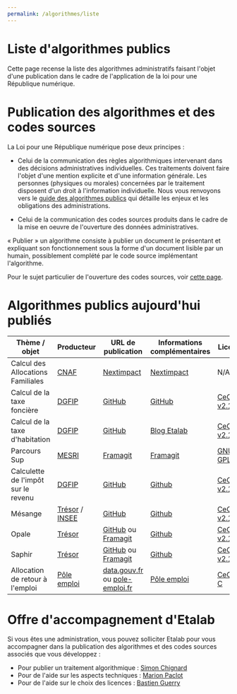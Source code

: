 ```yaml
---
permalink: /algorithmes/liste
---
```


# Liste d'algorithmes publics

Cette page recense la liste des algorithmes administratifs faisant
l'objet d'une publication dans le cadre de l'application de la loi
pour une République numérique.

# Publication des algorithmes et des codes sources

La Loi pour une République numérique pose deux principes :

- Celui de la communication des règles algorithmiques intervenant dans des décisions administratives individuelles. Ces traitements doivent faire l'objet d'une mention explicite et d'une information générale.  Les personnes (physiques ou morales) concernées par le traitement disposent d'un droit à l'information individuelle. Nous vous renvoyons vers le [guide des algorithmes publics](0-guide.md) qui détaille les enjeux et les obligations des administrations.

- Celui de la communication des codes sources produits dans le cadre de la mise en oeuvre de l'ouverture des données administratives.

« Publier » un algorithme consiste à publier un document le présentant et expliquant son fonctionnement sous la forme d'un document lisible par un humain, possiblement complété par le code source implémentant l'algorithme.

Pour le sujet particulier de l'ouverture des codes sources, voir [cette page](https://github.com/etalab/ouverture-des-codes-sources-publics).

# Algorithmes publics aujourd'hui publiés

<table>
  <thead>
    <tr>
      <th>Thème / objet</th>
      <th>Producteur</th>
      <th>URL de publication</th>
      <th>Informations complémentaires</th>
      <th>Licence</th>
    </tr>
  </thead>
  <tbody>
    <tr>
      <td>Calcul des Allocations Familiales</td>
      <td><a target="_blank" href="http://www.caf.fr/">CNAF</a></td>
      <td><a target="_blank" href="https://cdn2.nextinpact.com/medias/code-source-cnaf.zip">Nextimpact</a></td>
      <td><a target="_blank" href="https://www.nextinpact.com/news/106298-les-allocations-familales-nous-ouvrent-code-source-leur-calculateur-daides.htm">Nextimpact</a></td>
      <td>N/A</td>
    </tr>
    <tr>
      <td>Calcul de la taxe foncière</td>
      <td><a target="_blank" href="https://www.economie.gouv.fr/dgfip">DGFIP</a></td>
      <td><a target="_blank" href="https://github.com/etalab/taxe-fonciere">GitHub</a></td>
      <td><a target="_blank" href="https://github.com/etalab/taxe-fonciere/blob/master/README.md">GitHub</a></td>
      <td><a target="_blank" href="https://github.com/DGTresor/Opale/blob/master/LICENSE">CeCILL v2.1</a></td>
    </tr>
    <tr>
      <td>Calcul de la taxe d'habitation</td>
      <td><a target="_blank" href="https://www.economie.gouv.fr/dgfip">DGFIP</a></td>
      <td><a target="_blank" href="https://github.com/etalab/taxe-habitation">GitHub</a></td>
      <td><a target="_blank" href="https://www.etalab.gouv.fr/temoignage-peut-on-recoder-la-loi-lexemple-de-la-taxe-dhabitation">Blog Etalab</a></td>
      <td><a target="_blank" href="https://github.com/DGTresor/Opale/blob/master/LICENSE">CeCILL v2.1</a></td>
    </tr>
    <tr>
      <td>Parcours Sup</td>
      <td><a target="_blank" href="http://www.enseignementsup-recherche.gouv.fr/">MESRI</a></td>
      <td><a target="_blank" href="https://framagit.org/parcoursup/algorithmes-de-parcoursup">Framagit</a></td>
      <td><a target="_blank" href="https://framagit.org/parcoursup/algorithmes-de-parcoursup/blob/master/README.md">Framagit</a></td>
      <td><a target="_blank" href="https://framagit.org/parcoursup/algorithmes-de-parcoursup/blob/master/LICENSE">GNU GPL v3</a></td>
    </tr>
    <tr>
      <td>Calculette de l'impôt sur le revenu</td>
      <td><a target="_blank" href="https://www.economie.gouv.fr/dgfip">DGFIP</a></td>
      <td><a target="_blank" href="https://github.com/etalab/calculette-impots-m-source-code">GitHub</a></td>
      <td><a target="_blank" href="https://github.com/etalab/calculette-impots-m-source-code/blob/master/README.md">Github</a></td>
      <td><a target="_blank" href="https://github.com/DGTresor/Opale/blob/master/LICENSE">CeCILL v2.1</a></td>
    </tr>
    <tr>
      <td>Mésange</td>
      <td><a target="_blank" href="https://www.tresor.economie.gouv.fr/">Trésor</a> / <a target="_blank" href="https://www.insee.fr">INSEE</a></td>
      <td><a target="_blank" href="https://github.com/InseeFr/Mesange">GitHub</a></td>
      <td><a target="_blank" href="https://github.com/InseeFr/Mesange/blob/master/README.md">Github</a></td>
      <td><a target="_blank" href="https://github.com/DGTresor/Opale/blob/master/LICENSE">CeCILL v2.1</a></td>
    </tr>
    <tr>
      <td>Opale</td>
      <td><a target="_blank" href="https://www.tresor.economie.gouv.fr/">Trésor</a></td>
      <td><a target="_blank" href="https://github.com/DGTresor/Opale">GitHub</a> ou <a target="_blank" href="https://framagit.org/DGTresor/Opale">Framagit</a></td>
      <td><a target="_blank" href="https://github.com/DGTresor/Opale/blob/master/README.md">Github</a></td>
      <td><a target="_blank" href="https://github.com/DGTresor/Opale/blob/master/LICENSE">CeCILL v2.1</a></td>
    </tr>
    <tr>
      <td>Saphir</td>
      <td><a target="_blank" href="https://www.tresor.economie.gouv.fr/">Trésor</a></td>
      <td><a target="_blank" href="https://github.com/DGTresor/Saphir">GitHub</a> ou <a target="_blank" href="https://framagit.org/DGTresor/Saphir">Framagit</a></td>
      <td><a target="_blank" href="https://github.com/DGTresor/Saphir/blob/master/README.md">Github</a></td>
      <td><a target="_blank" href="https://github.com/DGTresor/Opale/blob/master/LICENSE">CeCILL v2.1</a></td>
    </tr>
    <tr>
      <td>Allocation de retour à l'emploi</td>
      <td><a target="_blank" href="https://www.pole-emploi.fr">Pôle emploi</a></td>
      <td><a target="_blank" href="https://www.data.gouv.fr/fr/datasets/calcul-de-lallocation-daide-au-retour-a-lemploi-are/">data.gouv.fr</a> ou <a target="_blank" href="https://www.pole-emploi.fr/candidat/algorithmes-@/index.jspz?id=568707">pole-emploi.fr</a></td>
      <td><a target="_blank" href="https://www.pole-emploi.fr/candidat/algorithmes-@/index.jspz?id=568707">Pôle emploi</a></td>
      <td><a target="_blank" href="http://www.cecill.info/licences/Licence_CeCILL-C_V1-fr.html">CeCILL-C</a></td>
    </tr>
  </tbody>
</table>

# Offre d'accompagnement d'Etalab

Si vous êtes une administration, vous pouvez solliciter Etalab pour vous accompagner dans la publication des algorithmes et des codes sources associés que vous développez :

- Pour publier un traitement algorithmique : [Simon Chignard](mailto:simon.chignard@data.gouv.fr)
- Pour de l'aide sur les aspects techniques : [Marion Paclot](mailto:marion.paclot@data.gouv.fr)
- Pour de l'aide sur le choix des licences : [Bastien Guerry](mailto:bastien.guerry@data.gouv.fr)
